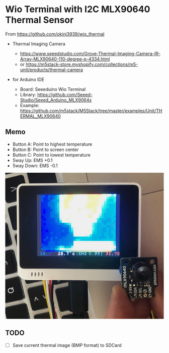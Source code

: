 # Wio Terminal with I2C MLX90640 Thermal Sensor

From https://github.com/okini3939/wio_thermal

- Thermal Imaging Camera
  - https://www.seeedstudio.com/Grove-Thermal-Imaging-Camera-IR-Array-MLX90640-110-degree-p-4334.html
  - or https://m5stack-store.myshopify.com/collections/m5-unit/products/thermal-camera

- for Arduino IDE
  - Board: Seeeduino Wio Terminal
  - Library: https://github.com/Seeed-Studio/Seeed_Arduino_MLX9064x
  - Example: https://github.com/m5stack/M5Stack/tree/master/examples/Unit/THERMAL_MLX90640

## Memo

- Button A: Point to highest temperature  
- Button B: Point to screen center
- Button C: Point to lowest temperature 
- 5way Up: EMS +0.1
- 5way Down: EMS -0.1


![Wio_Thermal_MLX90640](Wio_Thermal_MLX90640.jpg)

## TODO

* [ ] Save current thermal image (BMP format) to SDCard
